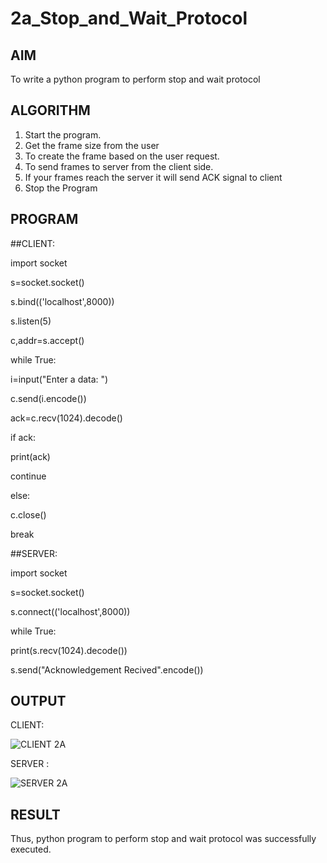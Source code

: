 # 2a_Stop_and_Wait_Protocol
## AIM 
To write a python program to perform stop and wait protocol
## ALGORITHM
1. Start the program.
2. Get the frame size from the user
3. To create the frame based on the user request.
4. To send frames to server from the client side.
5. If your frames reach the server it will send ACK signal to client
6. Stop the Program
## PROGRAM

##CLIENT:

import socket

s=socket.socket()

s.bind(('localhost',8000))

s.listen(5)

c,addr=s.accept()

while True:

 i=input("Enter a data: ")
 
 c.send(i.encode())
 
 ack=c.recv(1024).decode()
 
 if ack:
 
   print(ack)
   
   continue
   
 else:
 
   c.close()
   
   break

   ##SERVER:
   
import socket

s=socket.socket()

s.connect(('localhost',8000))

while True:

 print(s.recv(1024).decode())
 
 s.send("Acknowledgement Recived".encode())
 
## OUTPUT

CLIENT:

![CLIENT 2A](https://github.com/maha712/2a_Stop_and_Wait_Protocol/assets/121156360/22342638-49d5-44d8-9ee8-cecffd9842c6)

SERVER :

![SERVER 2A](https://github.com/maha712/2a_Stop_and_Wait_Protocol/assets/121156360/61d6ba2e-71ac-46cd-8648-dd812e77bb99)


## RESULT
Thus, python program to perform stop and wait protocol was successfully executed.
